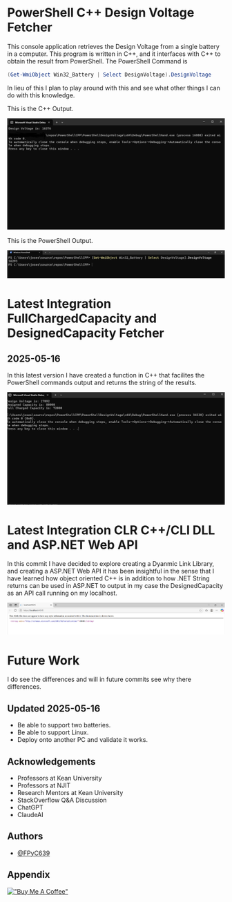 
# PowerShell C++ Design Voltage Fetcher

This console application retrieves the Design Voltage from a single battery in a computer. This program is written in C++, and it interfaces with C++ to obtain the result from PowerShell. The PowerShell Command is 
```PowerShell
(Get-WmiObject Win32_Battery | Select DesignVoltage).DesignVoltage
```
In lieu of this I plan to play around with this and see what other things I can do with this knowledge.

This is the C++ Output.

![C++ Example](example.jpg)

This is the PowerShell Output.

![PowerShell Example](example2PowerShell.png)

# Latest Integration FullChargedCapacity and DesignedCapacity Fetcher
## 2025-05-16

In this latest version I have created a function in C++ that facilites the PowerShell commands output and returns the string of the results.


![C++ Terminal Output](OutputFromTerminal.png)

# Latest Integration CLR C++/CLI DLL and ASP.NET Web API

In this commit I have decided to explore creating a Dyanmic Link Library, and creating a ASP.NET Web API it has been insightful in the sense that I have learned how object oriented C++ is in addition to how .NET String returns can be used in ASP.NET to output in my case the DesignedCapacity as an API call running on my localhost.

![ASP.NET API Call](OutputfromRESTFULAPI.png)

# Future Work

I do see the differences and will in future commits see why there differences.

## Updated 2025-05-16

- Be able to support two batteries.
- Be able to support Linux.
- Deploy onto another PC and validate it works.


## Acknowledgements

 - Professors at Kean University
 - Professors at NJIT
 - Research Mentors at Kean University
 - StackOverflow Q&A Discussion
 - ChatGPT
 - ClaudeAI


## Authors

- [@FPyC639](https://github.com/FPyC639)


## Appendix

[!["Buy Me A Coffee"](https://www.buymeacoffee.com/assets/img/custom_images/orange_img.png)](https://www.buymeacoffee.com/joseserra8x)
